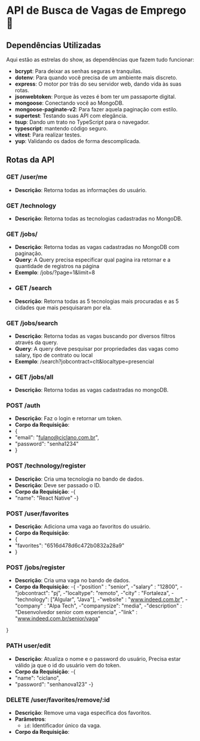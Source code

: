 # API de Busca de Vagas de Emprego 🚀

## Dependências Utilizadas

Aqui estão as estrelas do show, as dependências que fazem tudo funcionar:

- **bcrypt**: Para deixar as senhas seguras e tranquilas.
- **dotenv**: Para quando você precisa de um ambiente mais discreto.
- **express**: O motor por trás do seu servidor web, dando vida às suas rotas.
- **jsonwebtoken**: Porque às vezes é bom ter um passaporte digital.
- **mongoose**: Conectando você ao MongoDB.
- **mongoose-paginate-v2**: Para fazer aquela paginação com estilo.
- **supertest**: Testando suas API com elegância.
- **tsup**: Dando um trato no TypeScript para o navegador.
- **typescript**: mantendo código seguro.
- **vitest**: Para realizar testes.
- **yup**: Validando os dados de forma descomplicada.

## Rotas da API

### GET /user/me
- **Descrição**: Retorna todas as informações do usuário.
### GET /technology
- **Descrição**: Retorna todas as tecnologias cadastradas no MongoDB.
### GET /jobs/
- **Descrição**: Retorna todas as vagas cadastradas no MongoDB com paginação.
- **Query**: A Query precisa especificar qual pagina ira retornar e a quantidade de registros na página
- **Exemplo**:  /jobs/?page=1&limit=8
- ### GET /search
- **Descrição**: Retorna todas as 5 tecnologias mais procuradas e as 5 cidades que mais pesquisaram por ela.
### GET /jobs/search
- **Descrição**: Retorna todas as vagas buscando por diversos filtros através da query.
- **Query**: A query deve pesquisar por propriedades das vagas como salary, tipo de contrato ou local
- **Exemplo**: /search?jobcontract=clt&localtype=presencial
- ### GET /jobs/all
- **Descrição**: Retorna todas as vagas cadastradas no mongoDB.

### POST /auth
- **Descrição**: Faz o login e retornar um token.
- **Corpo da Requisição**:
- {
-	"email": "fulano@ciclano.com.br",
-	"password": "senha1234"
- }
### POST /technology/register
- **Descrição**: Cria uma tecnologia no bando de dados.
- **Descrição**: Deve ser passado o ID.
- **Corpo da Requisição**:
-{
-	"name": "React Native"
-}
### POST /user/favorites
- **Descrição**: Adiciona uma vaga ao favoritos do usuário.
- **Corpo da Requisição**:
- {
- 	"favorites": "6516d478d6c472b0832a28a9"
- }
### POST /jobs/register
- **Descrição**: Cria uma vaga no bando de dados.
- **Corpo da Requisição**:
-{
-"position" : "senior",
-"salary" : "12800",
-"jobcontract": "pj",
-"localtype": "remoto",
-"city" : "Fortaleza",
-"technology": ["Algular", "Java"],
-"website" : "www.indeed.com.br",
-"company" : "Alpa Tech",
-"companysize": "media",
-"description" : "Desenvolvedor senior com experiencia",
-"link" : "www.indeed.com.br/senior/vaga"

}

### PATH user/edit
- **Descrição**: Atualiza o nome e o password do usuário, Precisa estar válido ja que o id do usuário vem do token.
- **Corpo da Requisição**:
-{
-	"name": "ciclano",
-	"password": "senhanova123"
-}

### DELETE /user/favorites/remove/:id
- **Descrição**: Remove uma vaga específica dos favoritos.
- **Parâmetros**:
  - `id`: Identificador único da vaga.
- **Corpo da Requisição**:
